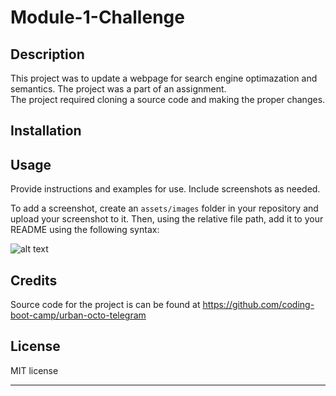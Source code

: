 # Module-1-Challenge

## Description

This project was to update a webpage for search engine optimazation and semantics.  The project was a part of an assignment.  
The project required cloning a source code and making the proper changes.


## Installation



## Usage

Provide instructions and examples for use. Include screenshots as needed.

To add a screenshot, create an `assets/images` folder in your repository and upload your screenshot to it. Then, using the relative file path, add it to your README using the following syntax:

![alt text](assets/images/screenshot.png)

## Credits

Source code for the project is can be found at https://github.com/coding-boot-camp/urban-octo-telegram


## License

MIT license

---

